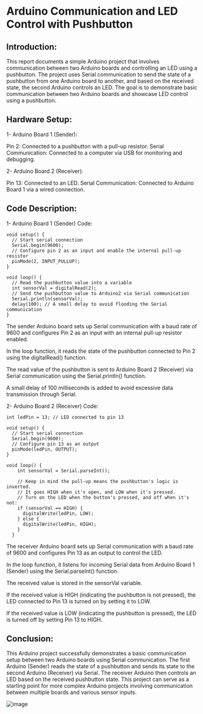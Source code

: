 #  Arduino Communication and LED Control with Pushbutton

## Introduction:

This report documents a simple Arduino project that involves communication between two Arduino boards and controlling an LED using a pushbutton. The project uses Serial communication to send the state of a pushbutton from one Arduino board to another, and based on the received state, the second Arduino controls an LED. The goal is to demonstrate basic communication between two Arduino boards and showcase LED control using a pushbutton.

## Hardware Setup:
1- Arduino Board 1 (Sender):

Pin 2: Connected to a pushbutton with a pull-up resistor.
Serial Communication: Connected to a computer via USB for monitoring and debugging.

2- Arduino Board 2 (Receiver):

Pin 13: Connected to an LED.
Serial Communication: Connected to Arduino Board 1 via a wired connection.

## Code Description:

1- Arduino Board 1 (Sender) Code:
```
void setup() {
  // Start serial connection
  Serial.begin(9600);
  // Configure pin 2 as an input and enable the internal pull-up resistor
  pinMode(2, INPUT_PULLUP);
}

void loop() {
  // Read the pushbutton value into a variable
  int sensorVal = digitalRead(2);
  // Send the pushbutton value to Arduino2 via Serial communication
  Serial.println(sensorVal);
  delay(100); // A small delay to avoid flooding the Serial communication
}

```
The sender Arduino board sets up Serial communication with a baud rate of 9600 and configures Pin 2 as an input with an internal pull-up resistor enabled.

In the loop function, it reads the state of the pushbutton connected to Pin 2 using the digitalRead() function.

The read value of the pushbutton is sent to Arduino Board 2 (Receiver) via Serial communication using the Serial.println() function.

A small delay of 100 milliseconds is added to avoid excessive data transmission through Serial.


2- Arduino Board 2 (Receiver) Code:

```
int ledPin = 13; // LED connected to pin 13

void setup() {
  // Start serial connection
  Serial.begin(9600);
  // Configure pin 13 as an output
  pinMode(ledPin, OUTPUT);
}

void loop() {
    int sensorVal = Serial.parseInt();

    // Keep in mind the pull-up means the pushbutton's logic is inverted.
    // It goes HIGH when it's open, and LOW when it's pressed.
    // Turn on the LED when the button's pressed, and off when it's not:
    if (sensorVal == HIGH) {
      digitalWrite(ledPin, LOW);
    } else {
      digitalWrite(ledPin, HIGH);
    }
  }
```
The receiver Arduino board sets up Serial communication with a baud rate of 9600 and configures Pin 13 as an output to control the LED.

In the loop function, it listens for incoming Serial data from Arduino Board 1 (Sender) using the Serial.parseInt() function.

The received value is stored in the sensorVal variable.

If the received value is HIGH (indicating the pushbutton is not pressed), the LED connected to Pin 13 is turned on by setting it to LOW.

If the received value is LOW (indicating the pushbutton is pressed), the LED is turned off by setting Pin 13 to HIGH.

## Conclusion:

This Arduino project successfully demonstrates a basic communication setup between two Arduino boards using Serial communication. The first Arduino (Sender) reads the state of a pushbutton and sends its state to the second Arduino (Receiver) via Serial. The receiver Arduino then controls an LED based on the received pushbutton state. This project can serve as a starting point for more complex Arduino projects involving communication between multiple boards and various sensor inputs.

![image](https://github.com/amf17/IOT_Task2/assets/139582388/63544e2e-b8f1-40ad-b609-b7af0f64a051)
